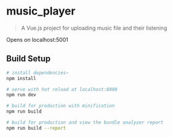 # music_player

> A Vue.js project for uploading music file and their listening

Opens on localhost:5001

## Build Setup

``` bash
# install dependencies~
npm install

# serve with hot reload at localhost:8080
npm run dev

# build for production with minification
npm run build

# build for production and view the bundle analyzer report
npm run build --report
```
